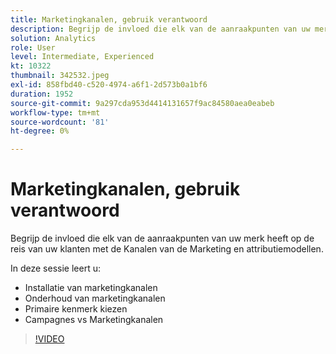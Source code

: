 ```yaml
---
title: Marketingkanalen, gebruik verantwoord
description: Begrijp de invloed die elk van de aanraakpunten van uw merk heeft op de reis van uw klanten met de Kanalen van de Marketing en attributiemodellen.In deze zitting, zult u.. (Beschrijvingen zouden tussen 60 en 160 karakters moeten zijn)
solution: Analytics
role: User
level: Intermediate, Experienced
kt: 10322
thumbnail: 342532.jpeg
exl-id: 858fbd40-c520-4974-a6f1-2d573b0a1bf6
duration: 1952
source-git-commit: 9a297cda953d4414131657f9ac84580aea0eabeb
workflow-type: tm+mt
source-wordcount: '81'
ht-degree: 0%

---
```


# Marketingkanalen, gebruik verantwoord

Begrijp de invloed die elk van de aanraakpunten van uw merk heeft op de reis van uw klanten met de Kanalen van de Marketing en attributiemodellen.

In deze sessie leert u:

* Installatie van marketingkanalen
* Onderhoud van marketingkanalen
* Primaire kenmerk kiezen
* Campagnes vs Marketingkanalen

>[!VIDEO](https://video.tv.adobe.com/v/342532/?quality=12&learn=on)
